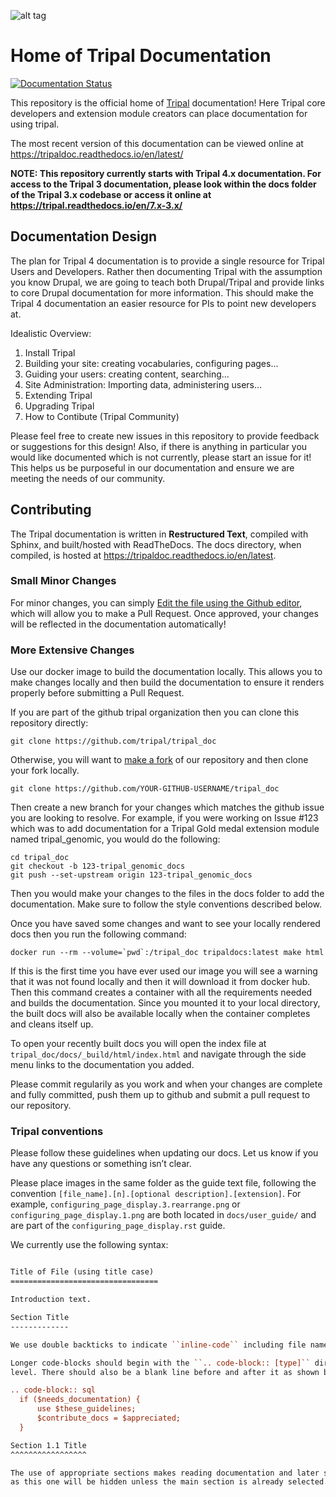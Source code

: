 ![alt tag](https://raw.githubusercontent.com/tripal/tripal/7.x-3.x/tripal/theme/images/tripal_logo.png)

# Home of Tripal Documentation

[![Documentation Status](https://readthedocs.org/projects/tripaldoc/badge/?version=latest)](https://tripaldoc.readthedocs.io/en/latest/?badge=latest)

This repository is the official home of [Tripal](https://tripal.info) documentation!  Here Tripal core developers and extension module creators can place documentation for using tripal.

The most recent version of this documentation can be viewed online at https://tripaldoc.readthedocs.io/en/latest/

**NOTE: This repository currently starts with Tripal 4.x documentation. For access to the Tripal 3 documentation, please look within the docs folder of the Tripal 3.x codebase or access it online at https://tripal.readthedocs.io/en/7.x-3.x/**

## Documentation Design

The plan for Tripal 4 documentation is to provide a single resource for Tripal Users and Developers. Rather then documenting Tripal with the assumption you know Drupal, we are going to teach both Drupal/Tripal and provide links to core Drupal documentation for more information. This should make the Tripal 4 documentation an easier resource for PIs to point new developers at.

Idealistic Overview:
1. Install Tripal
2. Building your site: creating vocabularies, configuring pages...
3. Guiding your users: creating content, searching...
4. Site Administration: Importing data, administering users...
5. Extending Tripal
6. Upgrading Tripal
7. How to Contibute (Tripal Community)

Please feel free to create new issues in this repository to provide feedback or suggestions for this design! Also, if there is anything in particular you would like documented which is not currently, please start an issue for it! This helps us be purposeful in our documentation and ensure we are meeting the needs of our community.

## Contributing

The Tripal documentation is written in **Restructured Text**, compiled with Sphinx, and built/hosted with ReadTheDocs. The docs directory, when compiled, is hosted at https://tripaldoc.readthedocs.io/en/latest.

### Small Minor Changes

For minor changes, you can simply [Edit the file using the Github editor](https://help.github.com/articles/editing-files-in-your-repository/), which will allow you to make a Pull Request. Once approved, your changes will be reflected in the documentation automatically!

### More Extensive Changes

Use our docker image to build the documentation locally. This allows you to make changes locally and then build the documentation to ensure it renders properly before submitting a Pull Request.

If you are part of the github tripal organization then you can clone this repository directly:

```
git clone https://github.com/tripal/tripal_doc
```

Otherwise, you will want to [make a fork](https://docs.github.com/en/get-started/quickstart/fork-a-repo) of our repository and then clone your fork locally.

```
git clone https://github.com/YOUR-GITHUB-USERNAME/tripal_doc
```

Then create a new branch for your changes which matches the github issue you are looking to resolve. For example, if you were working on Issue #123 which was to add documentation for a Tripal Gold medal extension module named tripal_genomic, you would do the following:

```
cd tripal_doc
git checkout -b 123-tripal_genomic_docs
git push --set-upstream origin 123-tripal_genomic_docs
```

Then you would make your changes to the files in the docs folder to add the documentation. Make sure to follow the style conventions described below.

Once you have saved some changes and want to see your locally rendered docs then you run the following command:

```
docker run --rm --volume=`pwd`:/tripal_doc tripaldocs:latest make html
```

If this is the first time you have ever used our image you will see a warning that it was not found locally and then it will download it from docker hub. Then this command creates a container with all the requirements needed and builds the documentation. Since you mounted it to your local directory, the built docs will also be available locally when the container completes and cleans itself up.

To open your recently built docs you will open the index file at `tripal_doc/docs/_build/html/index.html` and navigate through the side menu links to the documentation you added.

Please commit regularily as you work and when your changes are complete and fully committed, push them up to github and submit a pull request to our repository.

### Tripal conventions

Please follow these guidelines when updating our docs. Let us know if you have any questions or something isn’t clear.

Please place images in the same folder as the guide text file, following the convention `[file_name].[n].[optional description].[extension]`. For example, `configuring_page_display.3.rearrange.png` or `configuring_page_display.1.png` are both located in `docs/user_guide/` and are part of the `configuring_page_display.rst` guide.

We currently use the following syntax:

```rst

Title of File (using title case)
=================================

Introduction text.

Section Title
-------------

We use double backticks to indicate ``inline-code`` including file names, function and method names, paths, etc.

Longer code-blocks should begin with the ``.. code-block:: [type]`` directive and should be indented at least one
level. There should also be a blank line before and after it as shown below.

.. code-block:: sql
  if ($needs_documentation) {
      use $these_guidelines;
      $contribute_docs = $appreciated;
  }

Section 1.1 Title
^^^^^^^^^^^^^^^^^

The use of appropriate sections makes reading documentation and later specific details easier. Sub sections such
as this one will be hidden unless the main section is already selected.
```
